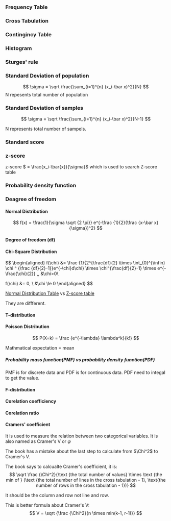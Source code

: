 ### Frequency Table
### Cross Tabulation
### Contingincy Table
### Histogram
### Sturges' rule
### Standard Deviation of population
$$
\sigma = \sqrt \frac{\sum_{i=1}^{n} (x_i-\bar x)^2}{N}
$$
N repesents total number of population

### Standard Deviation of samples
$$
\sigma = \sqrt \frac{\sum_{i=1}^{n} (x_i-\bar x)^2}{N-1}
$$

N represents total number of sampels.

### Standard score
### z-score
z-score $ = \frac{x_i-\bar{x}}{\sigma}$ which is used to search Z-score table

### Probability density function
### Deagree of freedom
#### Normal Distribution
$$
f(x) = \frac{1}{\sigma \sqrt {2 \pi}} e^{-\frac {1}{2}(\frac {x-\bar x}{\sigma})^2}
$$

#### Degree of freedom (df)



####  Chi-Square Distribution
$$
\begin{aligned}
f(\chi) &= \frac {1}{2^{\frac{df}{2} \times \int_{0}^{\infin} \chi ^ {\frac {df}{2}-1}}e^{-\chi}d\chi} \times \chi^{\frac{df}{2}-1} \times e^{-\frac{\chi}{2}} \,, &\chi>0\\

f(\chi) &= 0, \ &\chi \le 0 
\end{aligned}
$$ 

[Normal Distribution Table](https://www.mathsisfun.com/data/standard-normal-distribution-table.html)  vs [Z-score table](https://www.z-table.com/)

They are diffferent.


#### T-distribution

#### Poisson Distribution
$$
P(X=k) = \frac {e^{-\lambda} \lambda^k}{k!}
$$

Mathmatical expectation = mean

##### Probability mass function(PMF) vs probability density function(PDF)
PMF is for discrete data and PDF is for continuous data. PDF need to integal to get the value.

#### F-distribution

#### Corelation coefficiency

#### Corelation ratio

#### Cramers' coefficient
It is used to measure the relation between two categorical variables. It is also named as Cramer's V or $\varphi$

The book has a mistake about the last step to calculate from $\Chi^2$ to Cramer's V. 

The book says to calcualte Cramer's coefficient, it is:
$$
\sqrt \frac {\Chi^2}{\text {the total number of values} \times \text {the min of } (\text {the total number of lines in the cross tabulation - 1}, \text{the number of rows in the cross tabulation - 1})}
$$

It should be the column and row not line and row.

This is better formula about Cramer's V:
$$
V = \sqrt {\frac {\Chi^2}{n \times min(k-1, r-1)}}
$$

#### 